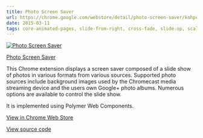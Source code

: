 ```yaml
---
title: Photo Screen Saver
url: https://chrome.google.com/webstore/detail/photo-screen-saver/kohpcmlfdjfdggcjmjhhbcbankgmppgc
date: 2015-03-11
tags: core-animated-pages, slide-from-right, cross-fade, slide-up, scale-up, core-image, core-toolbar, core-scaffold, core-icon-button, core-icon, core-menu , core-a11y-keys, core-header-panel, core-label, core-localstorage, core-ajax, flatiron-director, paper-item, paper-spinner, paper-button, paper-slider, paper-toggle-button, paper-checkbox, paper-dropdown-menu, paper-dropdown, paper-action-dialog  
---
```


[![Photo Screen Saver](screenshots/Photo-Screen-Saver.png)](https://chrome.google.com/webstore/detail/photo-screen-saver/kohpcmlfdjfdggcjmjhhbcbankgmppgc)

[Photo Screen Saver](https://chrome.google.com/webstore/detail/photo-screen-saver/kohpcmlfdjfdggcjmjhhbcbankgmppgc) <p>
This Chrome extension displays a screen saver composed of a slide show of photos in various formats from various sources. Supported photo sources include background images used by the Chromecast media streaming device and the users own Google+ photo albums. Numerous options are available to control the slide show.
</p>
<p>
It is implemented using Polymer Web Components.
</p>

<P><a href="https://chrome.google.com/webstore/detail/kohpcmlfdjfdggcjmjhhbcbankgmppgc">View in Chrome Web Store</a></P>
<a href="https://github.com/opus1269/photo-screen-saver">View source code</a>

<p>&nbsp;</p>

<p>&nbsp;</p>
